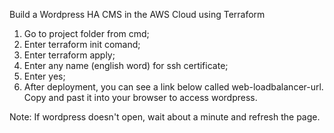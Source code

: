 Build a Wordpress HA CMS in the AWS Cloud using Terraform

1. Go to project folder from cmd;
2. Enter terraform init comand;
3. Enter terraform apply;
4. Enter any name (english word) for ssh certificate;
5. Enter yes;
6. After deployment, you can see a link below called web-loadbalancer-url. Copy and past it into your browser to access wordpress.

Note: If wordpress doesn't open, wait about a minute and refresh the page.